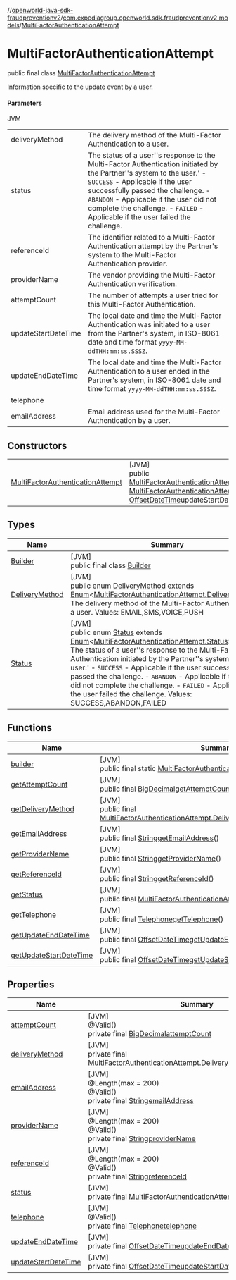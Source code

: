//[openworld-java-sdk-fraudpreventionv2](../../../index.md)/[com.expediagroup.openworld.sdk.fraudpreventionv2.models](../index.md)/[MultiFactorAuthenticationAttempt](index.md)

# MultiFactorAuthenticationAttempt

public final class [MultiFactorAuthenticationAttempt](index.md)

Information specific to the update event by a user.

#### Parameters

JVM

| | |
|---|---|
| deliveryMethod | The delivery method of the Multi-Factor Authentication to a user. |
| status | The status of a user''s response to the Multi-Factor Authentication initiated by the Partner''s system to the user.' - `SUCCESS` - Applicable if the user successfully passed the challenge. - `ABANDON` - Applicable if the user did not complete the challenge. - `FAILED` - Applicable if the user failed the challenge. |
| referenceId | The identifier related to a Multi-Factor Authentication attempt by the Partner's system to the Multi-Factor Authentication provider. |
| providerName | The vendor providing the Multi-Factor Authentication verification. |
| attemptCount | The number of attempts a user tried for this Multi-Factor Authentication. |
| updateStartDateTime | The local date and time the Multi-Factor Authentication was initiated to a user from the Partner's system, in ISO-8061 date and time format `yyyy-MM-ddTHH:mm:ss.SSSZ`. |
| updateEndDateTime | The local date and time the Multi-Factor Authentication to a user ended in the Partner's system, in ISO-8061 date and time format `yyyy-MM-ddTHH:mm:ss.SSSZ`. |
| telephone |
| emailAddress | Email address used for the Multi-Factor Authentication by a user. |

## Constructors

| | |
|---|---|
| [MultiFactorAuthenticationAttempt](-multi-factor-authentication-attempt.md) | [JVM]<br>public [MultiFactorAuthenticationAttempt](index.md)[MultiFactorAuthenticationAttempt](-multi-factor-authentication-attempt.md)([MultiFactorAuthenticationAttempt.DeliveryMethod](-delivery-method/index.md)deliveryMethod, [MultiFactorAuthenticationAttempt.Status](-status/index.md)status, [String](https://docs.oracle.com/javase/8/docs/api/java/lang/String.html)referenceId, [String](https://docs.oracle.com/javase/8/docs/api/java/lang/String.html)providerName, [BigDecimal](https://docs.oracle.com/javase/8/docs/api/java/math/BigDecimal.html)attemptCount, [OffsetDateTime](https://docs.oracle.com/javase/8/docs/api/java/time/OffsetDateTime.html)updateStartDateTime, [OffsetDateTime](https://docs.oracle.com/javase/8/docs/api/java/time/OffsetDateTime.html)updateEndDateTime, [Telephone](../-telephone/index.md)telephone, [String](https://docs.oracle.com/javase/8/docs/api/java/lang/String.html)emailAddress) |

## Types

| Name | Summary |
|---|---|
| [Builder](-builder/index.md) | [JVM]<br>public final class [Builder](-builder/index.md) |
| [DeliveryMethod](-delivery-method/index.md) | [JVM]<br>public enum [DeliveryMethod](-delivery-method/index.md) extends [Enum](https://docs.oracle.com/javase/8/docs/api/java/lang/Enum.html)&lt;[MultiFactorAuthenticationAttempt.DeliveryMethod](-delivery-method/index.md)&gt;<br>The delivery method of the Multi-Factor Authentication to a user. Values: EMAIL,SMS,VOICE,PUSH |
| [Status](-status/index.md) | [JVM]<br>public enum [Status](-status/index.md) extends [Enum](https://docs.oracle.com/javase/8/docs/api/java/lang/Enum.html)&lt;[MultiFactorAuthenticationAttempt.Status](-status/index.md)&gt;<br>The status of a user''s response to the Multi-Factor Authentication initiated by the Partner''s system to the user.' - `SUCCESS` - Applicable if the user successfully passed the challenge. - `ABANDON` - Applicable if the user did not complete the challenge. - `FAILED` - Applicable if the user failed the challenge. Values: SUCCESS,ABANDON,FAILED |

## Functions

| Name | Summary |
|---|---|
| [builder](builder.md) | [JVM]<br>public final static [MultiFactorAuthenticationAttempt.Builder](-builder/index.md)[builder](builder.md)() |
| [getAttemptCount](get-attempt-count.md) | [JVM]<br>public final [BigDecimal](https://docs.oracle.com/javase/8/docs/api/java/math/BigDecimal.html)[getAttemptCount](get-attempt-count.md)() |
| [getDeliveryMethod](get-delivery-method.md) | [JVM]<br>public final [MultiFactorAuthenticationAttempt.DeliveryMethod](-delivery-method/index.md)[getDeliveryMethod](get-delivery-method.md)() |
| [getEmailAddress](get-email-address.md) | [JVM]<br>public final [String](https://docs.oracle.com/javase/8/docs/api/java/lang/String.html)[getEmailAddress](get-email-address.md)() |
| [getProviderName](get-provider-name.md) | [JVM]<br>public final [String](https://docs.oracle.com/javase/8/docs/api/java/lang/String.html)[getProviderName](get-provider-name.md)() |
| [getReferenceId](get-reference-id.md) | [JVM]<br>public final [String](https://docs.oracle.com/javase/8/docs/api/java/lang/String.html)[getReferenceId](get-reference-id.md)() |
| [getStatus](get-status.md) | [JVM]<br>public final [MultiFactorAuthenticationAttempt.Status](-status/index.md)[getStatus](get-status.md)() |
| [getTelephone](get-telephone.md) | [JVM]<br>public final [Telephone](../-telephone/index.md)[getTelephone](get-telephone.md)() |
| [getUpdateEndDateTime](get-update-end-date-time.md) | [JVM]<br>public final [OffsetDateTime](https://docs.oracle.com/javase/8/docs/api/java/time/OffsetDateTime.html)[getUpdateEndDateTime](get-update-end-date-time.md)() |
| [getUpdateStartDateTime](get-update-start-date-time.md) | [JVM]<br>public final [OffsetDateTime](https://docs.oracle.com/javase/8/docs/api/java/time/OffsetDateTime.html)[getUpdateStartDateTime](get-update-start-date-time.md)() |

## Properties

| Name | Summary |
|---|---|
| [attemptCount](index.md#821740944%2FProperties%2F-1883119931) | [JVM]<br>@Valid()<br>private final [BigDecimal](https://docs.oracle.com/javase/8/docs/api/java/math/BigDecimal.html)[attemptCount](index.md#821740944%2FProperties%2F-1883119931) |
| [deliveryMethod](index.md#-87336963%2FProperties%2F-1883119931) | [JVM]<br>private final [MultiFactorAuthenticationAttempt.DeliveryMethod](-delivery-method/index.md)[deliveryMethod](index.md#-87336963%2FProperties%2F-1883119931) |
| [emailAddress](index.md#2028321754%2FProperties%2F-1883119931) | [JVM]<br>@Length(max = 200)<br>@Valid()<br>private final [String](https://docs.oracle.com/javase/8/docs/api/java/lang/String.html)[emailAddress](index.md#2028321754%2FProperties%2F-1883119931) |
| [providerName](index.md#-1879973642%2FProperties%2F-1883119931) | [JVM]<br>@Length(max = 200)<br>@Valid()<br>private final [String](https://docs.oracle.com/javase/8/docs/api/java/lang/String.html)[providerName](index.md#-1879973642%2FProperties%2F-1883119931) |
| [referenceId](index.md#366617666%2FProperties%2F-1883119931) | [JVM]<br>@Length(max = 200)<br>@Valid()<br>private final [String](https://docs.oracle.com/javase/8/docs/api/java/lang/String.html)[referenceId](index.md#366617666%2FProperties%2F-1883119931) |
| [status](index.md#2129380768%2FProperties%2F-1883119931) | [JVM]<br>private final [MultiFactorAuthenticationAttempt.Status](-status/index.md)[status](index.md#2129380768%2FProperties%2F-1883119931) |
| [telephone](index.md#-973284732%2FProperties%2F-1883119931) | [JVM]<br>@Valid()<br>private final [Telephone](../-telephone/index.md)[telephone](index.md#-973284732%2FProperties%2F-1883119931) |
| [updateEndDateTime](index.md#-316258661%2FProperties%2F-1883119931) | [JVM]<br>private final [OffsetDateTime](https://docs.oracle.com/javase/8/docs/api/java/time/OffsetDateTime.html)[updateEndDateTime](index.md#-316258661%2FProperties%2F-1883119931) |
| [updateStartDateTime](index.md#-2114471180%2FProperties%2F-1883119931) | [JVM]<br>private final [OffsetDateTime](https://docs.oracle.com/javase/8/docs/api/java/time/OffsetDateTime.html)[updateStartDateTime](index.md#-2114471180%2FProperties%2F-1883119931) |
